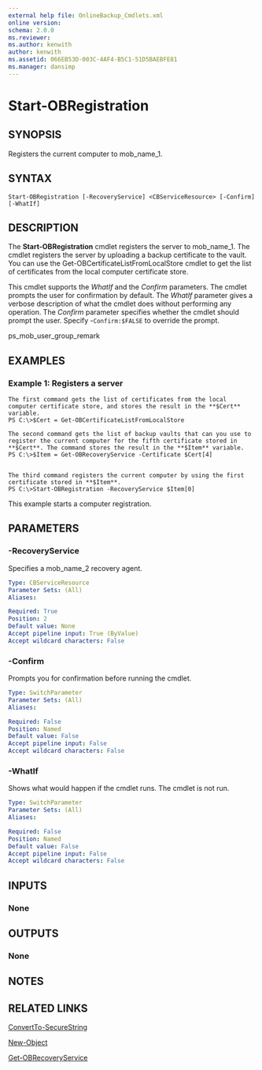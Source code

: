 ```yaml
---
external help file: OnlineBackup_Cmdlets.xml
online version: 
schema: 2.0.0
ms.reviewer:
ms.author: kenwith
author: kenwith
ms.assetid: 066EB53D-003C-4AF4-B5C1-51D5BAEBFE81
ms.manager: dansimp
---
```


# Start-OBRegistration

## SYNOPSIS
Registers the current computer to mob_name_1.

## SYNTAX

```
Start-OBRegistration [-RecoveryService] <CBServiceResource> [-Confirm] [-WhatIf]
```

## DESCRIPTION
The **Start-OBRegistration** cmdlet registers the server to mob_name_1.
The cmdlet registers the server by uploading a backup certificate to the vault.
You can use the Get-OBCertificateListFromLocalStore cmdlet to get the list of certificates from the local computer certificate store.

This cmdlet supports the *WhatIf* and the *Confirm* parameters.
The cmdlet prompts the user for confirmation by default.
The *WhatIf* parameter gives a verbose description of what the cmdlet does without performing any operation.
The *Confirm* parameter specifies whether the cmdlet should prompt the user.
Specify -`Confirm:$FALSE`  to override the prompt.

ps_mob_user_group_remark

## EXAMPLES

### Example 1: Registers a server
```
The first command gets the list of certificates from the local computer certificate store, and stores the result in the **$Cert** variable.
PS C:\>$Cert = Get-OBCertificateListFromLocalStore

The second command gets the list of backup vaults that can you use to register the current computer for the fifth certificate stored in **$Cert**. The command stores the result in the **$Item** variable.
PS C:\>$Item = Get-OBRecoveryService -Certificate $Cert[4]


The third command registers the current computer by using the first certificate stored in **$Item**.
PS C:\>Start-OBRegistration -RecoveryService $Item[0]
```

This example starts a computer registration.

## PARAMETERS

### -RecoveryService
Specifies a mob_name_2 recovery agent.

```yaml
Type: CBServiceResource
Parameter Sets: (All)
Aliases: 

Required: True
Position: 2
Default value: None
Accept pipeline input: True (ByValue)
Accept wildcard characters: False
```

### -Confirm
Prompts you for confirmation before running the cmdlet.

```yaml
Type: SwitchParameter
Parameter Sets: (All)
Aliases: 

Required: False
Position: Named
Default value: False
Accept pipeline input: False
Accept wildcard characters: False
```

### -WhatIf
Shows what would happen if the cmdlet runs.
The cmdlet is not run.

```yaml
Type: SwitchParameter
Parameter Sets: (All)
Aliases: 

Required: False
Position: Named
Default value: False
Accept pipeline input: False
Accept wildcard characters: False
```

## INPUTS

### None

## OUTPUTS

### None

## NOTES

## RELATED LINKS

[ConvertTo-SecureString](http://go.microsoft.com/fwlink/?LinkID=113291)

[New-Object](http://go.microsoft.com/fwlink/?LinkID=113355)

[Get-OBRecoveryService](./Get-OBRecoveryService.md)

